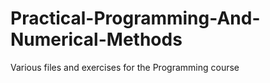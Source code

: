 # Practical-Programming-And-Numerical-Methods
Various files and exercises for the Programming course

